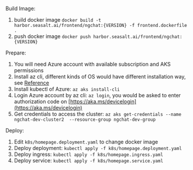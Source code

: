 Build Image:
1. build docker image `docker build -t harbor.seasalt.ai/frontend/ngchat:{VERSION} -f frontend.dockerfile .`
2. push docker image `docker push harbor.seasalt.ai/frontend/ngchat:{VERSION}`

Prepare:

1. You will need Azure account with available subscription and AKS permissions
2. Install az cli, different kinds of OS would have different installation way, see [Reference](https://docs.microsoft.com/zh-tw/cli/azure/install-azure-cli)
3. Install kubectl of Azure: `az aks install-cli`
4. Login Azure account by az cli: `az login`, you would be asked to enter authorization code on [https://aka.ms/devicelogin](https://aka.ms/devicelogin)
5. Get credentials to access the cluster: `az aks get-credentials --name ngchat-dev-cluster2  --resource-group ngchat-dev-group`

Deploy:

1. Edit `k8s/homepage.deployment.yaml` to change docker image
2. Deploy deployment: `kubectl apply -f k8s/homepage.deployment.yaml`
3. Deploy ingress: `kubectl apply -f k8s/homepage.ingress.yaml`
4. Deploy service: `kubectl apply -f k8s/homepage.service.yaml`
